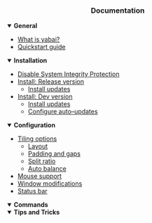 <div align="center"><h3>Documentation</h3></div>

<details open>
<summary><b>General</b></summary>

- [What is yabai?](https://github.com/koekeishiya/yabai/wiki#what-is-yabai)
- [Quickstart guide](https://github.com/koekeishiya/yabai/wiki#quickstart-guide)

</details>

<details open>
<summary><b>Installation</b></summary>

- [Disable System Integrity Protection](https://github.com/koekeishiya/yabai/wiki/Disabling-System-Integrity-Protection)
- [Install: Release version](https://github.com/koekeishiya/yabai/wiki/Installing-yabai-(latest-release))
  - [Install updates](https://github.com/koekeishiya/yabai/wiki/Installing-yabai-(latest-release)#updating-to-the-latest-release)
- [Install: Dev version](https://github.com/koekeishiya/yabai/wiki/Installing-yabai-(from-HEAD))
  - [Install updates](https://github.com/koekeishiya/yabai/wiki/Installing-yabai-(from-HEAD)#updating-to-latest-head)
  - [Configure auto–updates](https://github.com/koekeishiya/yabai/wiki/Installing-yabai-(from-HEAD)#auto-updating-from-head)

</details>

<details open>
<summary><b>Configuration</b></summary>

- [Tiling options](https://github.com/koekeishiya/yabai/wiki/Configuration#tiling-options)
  - [Layout](https://github.com/koekeishiya/yabai/wiki/Configuration#layout)
  - [Padding and gaps](https://github.com/koekeishiya/yabai/wiki/Configuration#padding-and-gaps)
  - [Split ratio](https://github.com/koekeishiya/yabai/wiki/Configuration#split-ratio)
  - [Auto balance](https://github.com/koekeishiya/yabai/wiki/Configuration#auto-balance)
- [Mouse support](https://github.com/koekeishiya/yabai/wiki/Configuration#mouse-support)
- [Window modifications](https://github.com/koekeishiya/yabai/wiki/Configuration#window-modifications)
- [Status bar](https://github.com/koekeishiya/yabai/wiki/Configuration#status-bar)

</details>

<details open>
<summary><b>Commands</b></summary>

</details>

<details open>
<summary><b>Tips and Tricks</b></summary>

</details>